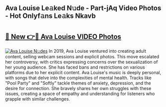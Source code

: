 ## Ava Louise Le𝚊ked N𝚞de - Part-jAq Video Photos - Hot Onlyf𝚊ns Le𝚊ks Nkavb

# <h2><a href="http://ab18605.deff.icu/?id=Ava+Louise">🔗 New 👉🔴 Ava Louise VIDEO Photos</a></h2>

[![Ava Louise N𝚞des](https://i.imgur.com/rIISA9y.gif)](http://ab18605.deff.icu/?id=Ava+Louise)
In 2019, Ava Louise ventured into creating adult content, selling webcam sessions and explicit photos. This move escalated her controversy, with critics expressing concerns over the sexualization of her young audience. She has faced bans and restrictions on various platforms due to her explicit content. Ava Louise's music is deeply personal, with songs that delve into the complexities of mental health. Tracks like "Pool Party" and "Softly" tackle themes of anxiety, depression, and the desire for connection. She bravely shares her own struggles with these issues, creating a space of empathy and understanding for listeners who grapple with similar challenges.
